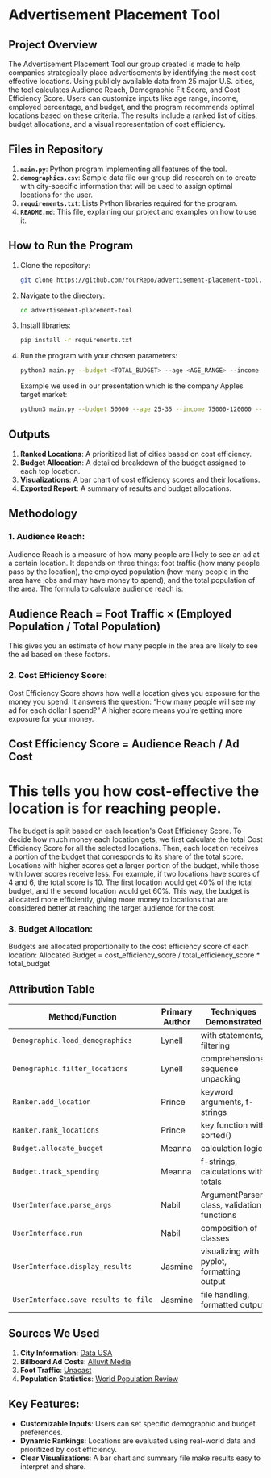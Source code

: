 # Advertisement Placement Tool

## Project Overview

The Advertisement Placement Tool our group created is made to help companies strategically place advertisements by identifying the most cost-effective locations. Using publicly available data from 25 major U.S. cities, the tool calculates Audience Reach, Demographic Fit Score, and Cost Efficiency Score. Users can customize inputs like age range, income, employed percentage, and budget, and the program recommends optimal locations based on these criteria. The results include a ranked list of cities, budget allocations, and a visual representation of cost efficiency.

## Files in Repository

1. **`main.py`**: Python program implementing all features of the tool.
2. **`demographics.csv`**: Sample data file our group did research on to create with city-specific information that will be used to assign optimal locations for the user. 
3. **`requirements.txt`**: Lists Python libraries required for the program.
4. **`README.md`**: This file, explaining our project and examples on how to use it. 


## How to Run the Program

1. Clone the repository:
   ```bash
   git clone https://github.com/YourRepo/advertisement-placement-tool.git
   ```
2. Navigate to the directory:
   ```bash
   cd advertisement-placement-tool
   ```
3. Install libraries:
   ```bash
   pip install -r requirements.txt
   ```
4. Run the program with your chosen parameters:
   ```bash
   python3 main.py --budget <TOTAL_BUDGET> --age <AGE_RANGE> --income <INCOME_RANGE> --employedpercentage <EMPLOYED_PERCENTAGE> --top_num <NUMBER_OF_LOCATIONS>
   ```
   Example we used in our presentation which is the company Apples target market:
   ```bash
   python3 main.py --budget 50000 --age 25-35 --income 75000-120000 --employedpercentage 20 --top_num 3
   ```


## Outputs

1. **Ranked Locations**: A prioritized list of cities based on cost efficiency.
2. **Budget Allocation**: A detailed breakdown of the budget assigned to each top location.
3. **Visualizations**: A bar chart of cost efficiency scores and their locations.
4. **Exported Report**: A summary of results and budget allocations.



## Methodology

### 1. **Audience Reach**:
Audience Reach is a measure of how many people are likely to see an ad at a certain location. It depends on three things: foot traffic (how many people pass by the location), the employed population (how many people in the area have jobs and may have money to spend), and the total population of the area. The formula to calculate audience reach is:

## Audience Reach = Foot Traffic × (Employed Population / Total Population)
This gives you an estimate of how many people in the area are likely to see the ad based on these factors. 

### 2. **Cost Efficiency Score**:
Cost Efficiency Score shows how well a location gives you exposure for the money you spend. It answers the question: “How many people will see my ad for each dollar I spend?” A higher score means you're getting more exposure for your money.
## Cost Efficiency Score = Audience Reach / Ad Cost
# This tells you how cost-effective the location is for reaching people.
The budget is split based on each location's Cost Efficiency Score. To decide how much money each location gets, we first calculate the total Cost Efficiency Score for all the selected locations. Then, each location receives a portion of the budget that corresponds to its share of the total score. Locations with higher scores get a larger portion of the budget, while those with lower scores receive less. For example, if two locations have scores of 4 and 6, the total score is 10. The first location would get 40% of the total budget, and the second location would get 60%. This way, the budget is allocated more efficiently, giving more money to locations that are considered better at reaching the target audience for the cost.

### 3. **Budget Allocation**:
Budgets are allocated proportionally to the cost efficiency score of each location:
Allocated Budget = cost_efficiency_score / total_efficiency_score * total_budget


## Attribution Table

| Method/Function          | Primary Author  | Techniques Demonstrated                     |
|---------------------------|-----------------|---------------------------------------------|
| `Demographic.load_demographics` | Lynell         | with statements, filtering                 |
| `Demographic.filter_locations`  | Lynell         | comprehensions, sequence unpacking         |
| `Ranker.add_location`     | Prince          | keyword arguments, f-strings               |
| `Ranker.rank_locations`   | Prince          | key function with sorted()                 |
| `Budget.allocate_budget`  | Meanna          |  calculation logic          |
| `Budget.track_spending`   | Meanna          | f-strings, calculations with totals        |
| `UserInterface.parse_args`| Nabil           | ArgumentParser class, validation functions |
| `UserInterface.run`       | Nabil           | composition of classes                     |
| `UserInterface.display_results`| Jasmine      | visualizing with pyplot, formatting output |
| `UserInterface.save_results_to_file`| Jasmine | file handling, formatted output            |


## Sources We Used

1. **City Information**: [Data USA](https://datausa.io/)
2. **Billboard Ad Costs**: [Alluvit Media](https://www.alluvitmedia.com/billboard-advertising.php)
3. **Foot Traffic**: [Unacast](https://www.unacast.com/)
4. **Population Statistics**: [World Population Review](https://worldpopulationreview.com/us-cities)


## Key Features:
- **Customizable Inputs**: Users can set specific demographic and budget preferences.
- **Dynamic Rankings**: Locations are evaluated using real-world data and prioritized by cost efficiency.
- **Clear Visualizations**: A bar chart and summary file make results easy to interpret and share.
